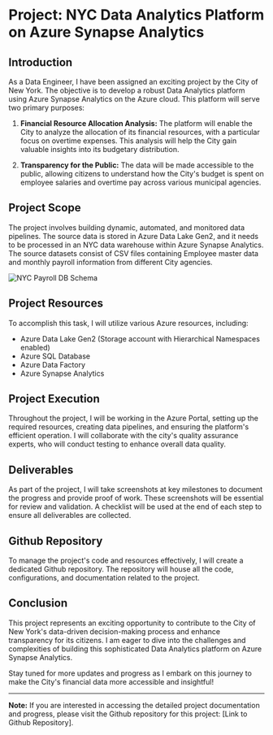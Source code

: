 # Project: NYC Data Analytics Platform on Azure Synapse Analytics

## Introduction

As a Data Engineer, I have been assigned an exciting project by the City of New York. The objective is to develop a robust Data Analytics platform using Azure Synapse Analytics on the Azure cloud. This platform will serve two primary purposes:

1. **Financial Resource Allocation Analysis:** The platform will enable the City to analyze the allocation of its financial resources, with a particular focus on overtime expenses. This analysis will help the City gain valuable insights into its budgetary distribution.

2. **Transparency for the Public:** The data will be made accessible to the public, allowing citizens to understand how the City's budget is spent on employee salaries and overtime pay across various municipal agencies.

## Project Scope

The project involves building dynamic, automated, and monitored data pipelines. The source data is stored in Azure Data Lake Gen2, and it needs to be processed in an NYC data warehouse within Azure Synapse Analytics. The source datasets consist of CSV files containing Employee master data and monthly payroll information from different City agencies.

![NYC Payroll DB Schema](https://video.udacity-data.com/topher/2022/March/6237cb61_db-schema/db-schema.jpeg)

## Project Resources

To accomplish this task, I will utilize various Azure resources, including:

- Azure Data Lake Gen2 (Storage account with Hierarchical Namespaces enabled)
- Azure SQL Database
- Azure Data Factory
- Azure Synapse Analytics

## Project Execution

Throughout the project, I will be working in the Azure Portal, setting up the required resources, creating data pipelines, and ensuring the platform's efficient operation. I will collaborate with the city's quality assurance experts, who will conduct testing to enhance overall data quality.

## Deliverables

As part of the project, I will take screenshots at key milestones to document the progress and provide proof of work. These screenshots will be essential for review and validation. A checklist will be used at the end of each step to ensure all deliverables are collected.

## Github Repository

To manage the project's code and resources effectively, I will create a dedicated Github repository. The repository will house all the code, configurations, and documentation related to the project.

## Conclusion

This project represents an exciting opportunity to contribute to the City of New York's data-driven decision-making process and enhance transparency for its citizens. I am eager to dive into the challenges and complexities of building this sophisticated Data Analytics platform on Azure Synapse Analytics.

Stay tuned for more updates and progress as I embark on this journey to make the City's financial data more accessible and insightful!

---
**Note:** If you are interested in accessing the detailed project documentation and progress, please visit the Github repository for this project: [Link to Github Repository].
